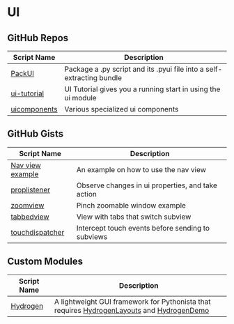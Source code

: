 # UI

GitHub Repos
------------

| Script Name        | Description   | 
| -------------      | ------------- |
| [PackUI]           | Package a .py script and its .pyui file into a self-extracting bundle |
| [ui-tutorial][]    | UI Tutorial gives you a running start in using the ui module |
| [uicomponents][]   | Various specialized ui components |

GitHub Gists
------------
| Script Name        | Description   | 
| -------------      | ------------- | 
| [Nav view example][]     | An example on how to use the nav view |
| [proplistener][]     | Observe changes in ui properties, and take action|
| [zoomview][]     | Pinch zoomable window example  |
| [tabbedview][]     | View with tabs that switch subview |
| [touchdispatcher][]     | Intercept touch events before sending to subviews|

Custom Modules
------------

| Script Name        | Description   | 
| -------------      | ------------- | 
| [Hydrogen][]      | A lightweight GUI framework for Pythonista that requires [HydrogenLayouts][] and [HydrogenDemo][]|

[PackUI]: https://github.com/dgelessus/pythonista-scripts/blob/master/PackUI.py
[ui-tutorial]: https://github.com/humberry/ui-tutorial
[Nav view example]: https://gist.github.com/tjferry14/9ea8bfc0c8d089cdb530
[Hydrogen]: https://gist.github.com/BashedCrab/5924965
[HydrogenLayouts]: https://gist.github.com/BashedCrab/6103019
[HydrogenDemo]: https://gist.github.com/BashedCrab/5953776
[uicomponents]: https://github.com/jsbain/uicomponents
[zoomview]: https://gist.github.com/jsbain/6e4e406b07f52a68d961
[touchdispatcher]: https://gist.github.com/jsbain/1cf350e92bb5f59706ca
[tabbedview]: https://gist.github.com/jsbain/fcadaffff4be09c4ec78
[proplistener]: https://gist.github.com/jsbain/87cf25db0d3f1b16c512
